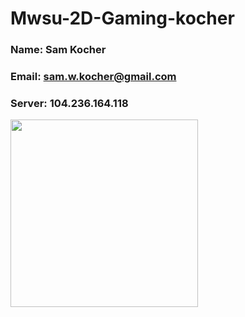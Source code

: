 # Mwsu-2D-Gaming-kocher

### Name:  Sam Kocher
### Email: sam.w.kocher@gmail.com
### Server: 104.236.164.118

<img src="https://scontent-dfw1-1.xx.fbcdn.net/v/t1.0-9/294553_426606977374339_1975033810_n.jpg?oh=5fe96f98b39c4851d958ae4bd8feb0d8&oe=57D1E9D0" width = 300 height = 300>
